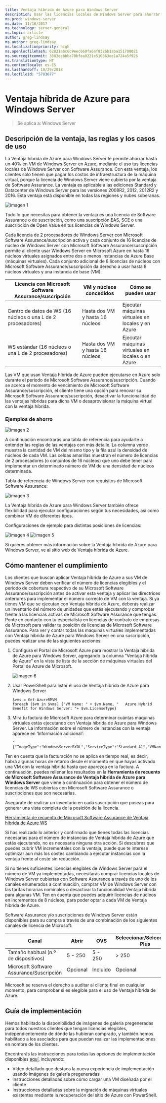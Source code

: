 ```yaml
---
title: Ventaja híbrida de Azure para Windows Server
description: Usar las licencias locales de Windows Server para ahorrar en las VM de Azure
ms.prod: windows-server
ms.date: 11/10/2017
ms.technology: server-general
ms.topic: article
author: greg-lindsay
ms.author: greg-lindsay
ms.localizationpriority: high
ms.openlocfilehash: 62821abc6c9eec660fa6af832bb1aba151708021
ms.sourcegitcommit: 3883eebbba70bfea0221e510863ee1a724a5f926
ms.translationtype: HT
ms.contentlocale: es-ES
ms.lasthandoff: 10/29/2018
ms.locfileid: "5783677"
---
```

# Ventaja híbrida de Azure para Windows Server

>Se aplica a: Windows Server

## Descripción de la ventaja, las reglas y los casos de uso

La Ventaja híbrida de Azure para Windows Server te permite ahorrar hasta un 40% en VM de Windows Server en Azure, mediante el uso tus licencias locales de Windows Server con Software Assurance.  Con esta ventaja, los clientes solo tienen que pagar los costos de infraestructura de la máquina virtual, porque la licencia de Windows Server viene cubierta por la ventaja de Software Assurance.  La ventaja es aplicable a las ediciones Standard y Datacenter de Windows Server para las versiones 2008R2, 2012, 2012R2 y 2016.  Esta ventaja está disponible en todas las regiones y nubes soberanas.


![imagen 1](media/ahb01.png)

Todo lo que necesitas para obtener la ventaja es una licencia de Software Assurance o de suscripción, como una suscripción EAS, SCE o una suscripción de Open Value en tus licencias de Windows Server.  

Cada licencia de 2 procesadores de Windows Server con Microsoft Software Assurance/suscripción activa y cada conjunto de 16 licencias de núcleo de Windows Server con Microsoft Software Assurance/suscripción permite al cliente usar Windows Server en Microsoft Azure en hasta 16 núcleos virtuales asignados entre dos o menos instancias de Azure Base (máquinas virtuales). Cada conjunto adicional de 8 licencias de núcleos con Microsoft Software Assurance/suscripción da derecho a usar hasta 8 núcleos virtuales y una instancia de base (VM).

| Licencia con Microsoft Software Assurance/suscripción            | VM y núcleos concedidos            | Cómo se pueden usar                                |
|-----------------------------------------|----------------------------------|-----------------------------------------------------|
| Centro de datos de WS (16 núcleos o una L de 2 procesadores)  | Hasta dos VM y hasta 16 núcleos | Ejecutar máquinas virtuales en locales y en Azure  |
| WS estándar (16 núcleos o una L de 2 procesadores)    | Hasta dos VM y hasta 16 núcleos | Ejecutar máquinas virtuales en locales o en Azure |

Las VM que usan Ventaja híbrida de Azure pueden ejecutarse en Azure solo durante el periodo de Microsoft Software Assurance/suscripción. Cuando se acerca el momento de vencimiento de Microsoft Software Assurance/suscripción, el cliente tiene una opción para renovar su Microsoft Software Assurance/suscripción, desactivar la funcionalidad de las ventajas híbridas para dicha VM o desaprovisionar la máquina virtual con la ventaja híbrida. 

### Ejemplos de ahorro 

![imagen 2](media/ahb02.png)
 
A continuación encontrarás una tabla de referencia para ayudarte a entender las reglas de las ventajas con más detalle. La columna verde muestra la cantidad de VM del mismo tipo y la fila azul la densidad de núcleos de cada VM. Las celdas amarillas muestran el número de licencias de 2 procesadores (o conjuntos de 16 núcleos) que uno debe tener para implementar un determinado número de VM de una densidad de núcleos determinada. 

Tabla de referencia de Windows Server con requisitos de Microsoft Software Assurance:

![imagen 3](media/ahb03.png)
 
La Ventaja híbrida de Azure para Windows Server también ofrece flexibilidad para ejecutar configuraciones según tus necesidades, así como combinar VM de diferentes tipos.

Configuraciones de ejemplo para distintas posiciones de licencias:

![imagen 4](media/ahb04.png)
![imagen 5](media/ahb05.png)

 
Si quieres obtener más información sobre la Ventaja híbrida de Azure para Windows Server, ve al sitio web de Ventaja híbrida de Azure.

## Cómo mantener el cumplimiento

Los clientes que buscan aplicar Ventaja híbrida de Azure a sus VM de Windows Server deben verificar el número de licencias elegibles y el período de cobertura respectivo de su Microsoft Software Assurance/suscripción antes de activar esta ventaja y aplicar las directrices anteriores para implementar el número correcto de VM con la ventaja. Si ya tienes VM que se ejecutan con Ventaja híbrida de Azure, deberás realizar un inventario del número de unidades que estás ejecutando y comprobar frente a las licencias activas de Microsoft Software Assurance que tengas.  Ponte en contacto con tu especialista en licencias de contrato de empresas de Microsoft para validar tu posición de licencias de Microsoft Software Assurance.
Para ver y contar todas las máquinas virtuales implementadas con Ventaja híbrida de Azure para Windows Server en una suscripción, puedes realizar una de las siguientes acciones:

1. Configura el Portal de Microsoft Azure para mostrar la Ventaja híbrida de Azure para Windows Server, agregando la columna “Ventaja híbrida de Azure” en la vista de lista de la sección de máquinas virtuales del Portal de Azure de Microsoft. 

    ![imagen 6](media/ahb06.png)

2.  Usar PowerShell para listar el uso de Ventaja híbrida de Azure para Windows Server

    ```
    $vms = Get-AzureRMVM 
    foreach ($vm in $vms) {"VM Name: " + $vm.Name, "   Azure Hybrid Benefit for Windows Server: "+ $vm.LicenseType}
    ```

3.  Mira tu factura de Microsoft Azure para determinar cuántas máquinas virtuales estás ejecutando con Ventaja híbrida de Azure para Windows Server. La información sobre el número de instancias con la ventaja aparece en ‘Información adicional’:

    ```
    "{"ImageType":"WindowsServerBYOL","ServiceType":"Standard_A1","VMName":"","UsageType":"ComputeHR"}" 
    ```

Ten en cuenta que la facturación no se aplica en tiempo real, es decir, habrá algunas horas de retardo desde el momento en que hayas activado una VM con la ventaja híbrida hasta que aparezca en la factura.
A continuación, puedes rellenar los resultados en la **Herramienta de recuento de Microsoft Software Assurance de Ventaja híbrida de Azure para Windows Server** que viene a continuación para obtener el número de licencias de WS cubiertas con Microsoft Software Assurance o suscripciones que son necesarias.

Asegúrate de realizar un inventario en cada suscripción que poseas para generar una vista completa de la posición de la licencia.

[Herramienta de recuento de Microsoft Software Assurance de Ventaja híbrida de Azure WS](http://download.microsoft.com/download/7/1/2/712FEFF0-155C-4ABF-96C0-CE4EC4DB0516/Azure_Hybrid_Benefit_Windows_Server_SA_Count_Tool.xlsx)

Si has realizado lo anterior y confirmado que tienes todas las licencias necesarias para el número de instancias de Ventaja híbrida de Azure que estás ejecutando, no es necesaria ninguna otra acción. Si descubres que puedes cubrir VM incrementales con la ventaja, puede que te interese optimizar aun más los costes cambiando a ejecutar instancias con la ventaja frente al coste sin reducción.

Si no tienes suficientes licencias elegibles de Windows Server para el número de VM ya implementadas, necesitarás comprar licencias locales de Windows Server cubiertas con Software Assurance a través de uno de los canales enumerados a continuación, comprar VM de Windows Server con las tarifas horarias nominales o desactivar la funcionalidad Ventaja híbrida para algunas VM. Ten en cuenta que puedes adquirir licencias de núcleos en incrementos de 8 núcleos, para poder optar a cada VM de Ventaja híbrida de Azure. 

Software Assurance y/o suscripciones de Windows Server están disponibles para su compra a través de una combinación de los siguientes canales de licencia de Microsoft:

| Canal                      | Abrir     | OVS      | Seleccionar/Seleccionar Plus  | MPSA       | EA/EAS   |
|------------------------------|----------|----------|-----------------------|-----------|----------|
| Tamaño habitual (n.º de dispositivos)  | 5 - 250    | 5 - 250    | > 250                  | > 250      | > 500     |
| Microsoft Software Assurance/Suscripción            | Opcional | Incluido | Opcional              | Opcional  | Incluido |

Microsoft se reserva el derecho a auditar al cliente final en cualquier momento, para comprobar si es elegible para el uso de Ventaja híbrida de Azure. 

## Guía de implementación 

Hemos habilitado la disponibilidad de imágenes de galería pregeneradas para todos nuestros clientes que tengan licencias elegibles, independientemente de dónde las hubieran comprado, y también hemos habilitado a los asociados para que puedan realizar las implementaciones en nombre de los clientes. 

Encontrarás las instrucciones para todas las opciones de implementación disponibles [aquí](https://azure.microsoft.com/pricing/hybrid-use-benefit/), incluyendo: 
-   Vídeo detallado que destaca la nueva experiencia de implementación usando imágenes de galería pregeneradas
-   Instrucciones detalladas sobre cómo cargar una VM diseñada por el cliente 
-   Instrucciones detalladas sobre la migración de máquinas virtuales existentes mediante la recuperación del sitio de Azure con PowerShell. 
